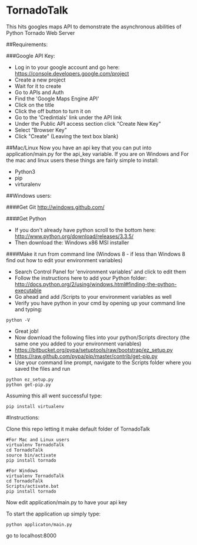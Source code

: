 TornadoTalk
===========

This hits googles maps API to demonstrate the asynchronous abilities of Python Tornado Web Server


##Requirements:

###Google API Key:

* Log in to your google account and go here: https://console.developers.google.com/project
* Create a new project
* Wait for it to create
* Go to APIs and Auth
* Find the 'Google Maps Engine API'
* Click on the title
* Click the off button to turn it on
* Go to the 'Credintials' link under the API link
* Under the Public API access section click "Create New Key"
* Select "Browser Key"
* Click "Create" (Leaving the text box blank)

##Mac/Linux
Now you have an api key that you can put into application/main.py for the api_key variable. If you are on Windows and For the mac and linux users these things are fairly simple to install:

* Python3
* pip
* virturalenv

##Windows users:

####Get Git
http://windows.github.com/

####Get Python
* If you don't already have python scroll to the bottom here: http://www.python.org/download/releases/3.3.5/ 
* Then download the: Windows x86 MSI installer

####Make it run from command line (Windows 8 - if less than Windows 8 find out how to edit your environment variables)
* Search Control Panel for 'environment variables' and click to edit them
* Follow the instructions here to add your Python folder: http://docs.python.org/2/using/windows.html#finding-the-python-executable
* Go ahead and add <your python folder>/Scripts to your environment variables as well
* Verify you have python in your cmd by opening up your command line and typing:

``` 
python -V
```

* Great job!
* Now download the following files into your python/Scripts directory (the same one you added to your environment variables)
* https://bitbucket.org/pypa/setuptools/raw/bootstrap/ez_setup.py
* https://raw.github.com/pypa/pip/master/contrib/get-pip.py
* Use your command line prompt, navigate to the Scripts folder where you saved the files and run 

```
python ez_setup.py
python get-pip.py
```
 
Assuming this all went successful type:

```
pip install virtualenv
```

#Instructions:

Clone this repo letting it make default folder of  TornadoTalk

```
#For Mac and Linux users
virtualenv TornadoTalk
cd TornadoTalk
source bin/activate
pip install tornado
```

```
#For Windows
virtualenv TornadoTalk
cd TornadoTalk
Scripts/activate.bat
pip install tornado
```

Now edit application/main.py to have your api key

To start the application up simply type: 

```
python applicaton/main.py
```

go to localhost:8000


